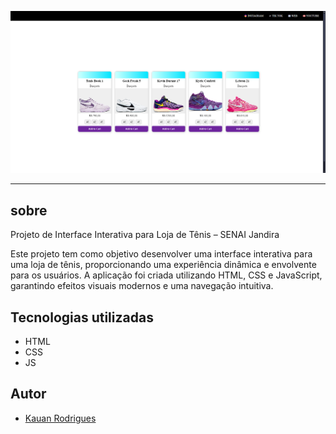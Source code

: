 
![](./img/print.png)




---
## sobre 

Projeto de Interface Interativa para Loja de Tênis – SENAI Jandira

Este projeto tem como objetivo desenvolver uma interface interativa para uma loja de tênis, proporcionando uma experiência dinâmica e envolvente para os usuários. A aplicação foi criada utilizando HTML, CSS e JavaScript, garantindo efeitos visuais modernos e uma navegação intuitiva.

## Tecnologias utilizadas
- HTML
- CSS
- JS

## Autor
- [Kauan Rodrigues](https://github.com/kauanmlk9860)

